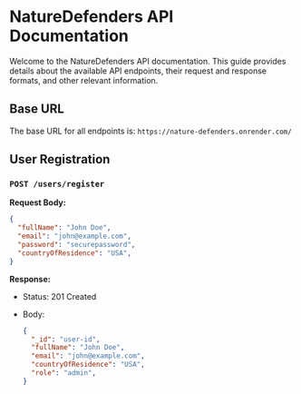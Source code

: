 # NatureDefenders API Documentation

Welcome to the NatureDefenders API documentation. This guide provides details about the available API endpoints, their request and response formats, and other relevant information.

## Base URL

The base URL for all endpoints is: `https://nature-defenders.onrender.com/`

## User Registration

### `POST /users/register`

**Request Body:**

```json
{
  "fullName": "John Doe",
  "email": "john@example.com",
  "password": "securepassword",
  "countryOfResidence": "USA",
}
```

**Response:**

- Status: 201 Created
- Body:
 
  ```json
  {
    "_id": "user-id",
    "fullName": "John Doe",
    "email": "john@example.com",
    "countryOfResidence": "USA",
    "role": "admin",
  }
  ```

